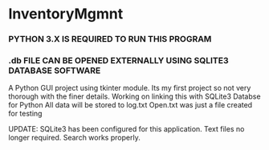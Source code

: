 # InventoryMgmnt

### PYTHON 3.X IS REQUIRED TO RUN THIS PROGRAM ###
### .db FILE CAN BE OPENED EXTERNALLY USING SQLITE3 DATABASE SOFTWARE ###

A Python GUI project using tkinter module.
Its my first project so not very thorough with the finer details.
Working on linking this with SQLite3 Databse for Python
All data will be stored to log.txt
Open.txt was just a file created for testing

UPDATE: 
SQLite3 has been configured for this application. 
Text files no longer required.
Search works properly.
